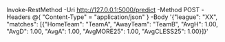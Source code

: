 Invoke-RestMethod -Uri http://127.0.0.1:5000/predict -Method POST -Headers @{ "Content-Type" = "application/json" } -Body '{"league": "XX", "matches": [{"HomeTeam": "TeamA", "AwayTeam": "TeamB", "AvgH": 1.00, "AvgD": 1.00, "AvgA": 1.00, "AvgMORE25": 1.00, "AvgCLESS25": 1.00}]}'
